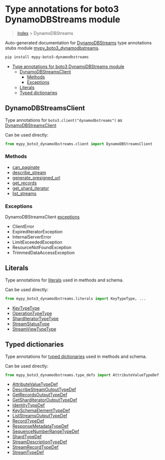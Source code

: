 # Type annotations for boto3 DynamoDBStreams module

> [Index](..) > DynamoDBStreams

Auto-generated documentation for
[DynamoDBStreams](https://boto3.amazonaws.com/v1/documentation/api/1.17.74/reference/services/dynamodbstreams.html#DynamoDBStreams)
type annotations stubs module
[mypy_boto3_dynamodbstreams](https://pypi.org/project/mypy-boto3-dynamodbstreams/).

```bash
pip install mypy-boto3-dynamodbstreams
```

- [Type annotations for boto3 DynamoDBStreams module](#type-annotations-for-boto3-dynamodbstreams-module)
  - [DynamoDBStreamsClient](#dynamodbstreamsclient)
    - [Methods](#methods)
    - [Exceptions](#exceptions)
  - [Literals](#literals)
  - [Typed dictionaries](#typed-dictionaries)

## DynamoDBStreamsClient

Type annotations for `boto3.client("dynamodbstreams")` as
[DynamoDBStreamsClient](./client.md)

Can be used directly:

```python
from mypy_boto3_dynamodbstreams.client import DynamoDBStreamsClient
```

### Methods

- [can_paginate](./client.md#can_paginate)
- [describe_stream](./client.md#describe_stream)
- [generate_presigned_url](./client.md#generate_presigned_url)
- [get_records](./client.md#get_records)
- [get_shard_iterator](./client.md#get_shard_iterator)
- [list_streams](./client.md#list_streams)

### Exceptions

DynamoDBStreamsClient [exceptions](./client.md#exceptions)

- ClientError
- ExpiredIteratorException
- InternalServerError
- LimitExceededException
- ResourceNotFoundException
- TrimmedDataAccessException

## Literals

Type annotations for [literals](./literals.md) used in methods and schema.

Can be used directly:

```python
from mypy_boto3_dynamodbstreams.literals import KeyTypeType, ...
```

- [KeyTypeType](./literals.md#keytypetype)
- [OperationTypeType](./literals.md#operationtypetype)
- [ShardIteratorTypeType](./literals.md#sharditeratortypetype)
- [StreamStatusType](./literals.md#streamstatustype)
- [StreamViewTypeType](./literals.md#streamviewtypetype)

## Typed dictionaries

Type annotations for [typed dictionaries](./type_defs.md) used in methods and
schema.

Can be used directly:

```python
from mypy_boto3_dynamodbstreams.type_defs import AttributeValueTypeDef, ...
```

- [AttributeValueTypeDef](./type_defs.md#attributevaluetypedef)
- [DescribeStreamOutputTypeDef](./type_defs.md#describestreamoutputtypedef)
- [GetRecordsOutputTypeDef](./type_defs.md#getrecordsoutputtypedef)
- [GetShardIteratorOutputTypeDef](./type_defs.md#getsharditeratoroutputtypedef)
- [IdentityTypeDef](./type_defs.md#identitytypedef)
- [KeySchemaElementTypeDef](./type_defs.md#keyschemaelementtypedef)
- [ListStreamsOutputTypeDef](./type_defs.md#liststreamsoutputtypedef)
- [RecordTypeDef](./type_defs.md#recordtypedef)
- [ResponseMetadataTypeDef](./type_defs.md#responsemetadatatypedef)
- [SequenceNumberRangeTypeDef](./type_defs.md#sequencenumberrangetypedef)
- [ShardTypeDef](./type_defs.md#shardtypedef)
- [StreamDescriptionTypeDef](./type_defs.md#streamdescriptiontypedef)
- [StreamRecordTypeDef](./type_defs.md#streamrecordtypedef)
- [StreamTypeDef](./type_defs.md#streamtypedef)
